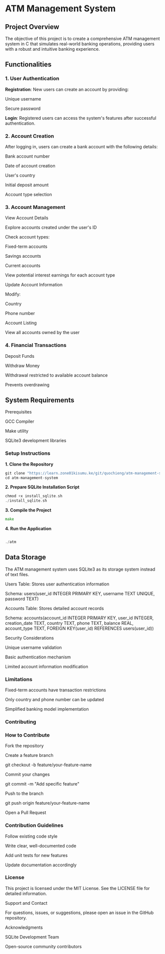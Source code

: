 # ATM Management System

## Project Overview

The objective of this project is to create a comprehensive ATM management system in C that simulates real-world banking operations, providing users with a robust and intuitive banking experience.

## Functionalities

### 1. User Authentication

**Registration**: New users can create an account by providing:

Unique username

Secure password

**Login**: Registered users can access the system's features after successful authentication.

### 2. Account Creation

After logging in, users can create a bank account with the following details:

Bank account number

Date of account creation

User's country

Initial deposit amount

Account type selection

### 3. Account Management

View Account Details

Explore accounts created under the user's ID

Check account types:

Fixed-term accounts

Savings accounts

Current accounts

View potential interest earnings for each account type

Update Account Information

Modify:

Country

Phone number

Account Listing

View all accounts owned by the user

### 4. Financial Transactions

Deposit Funds

Withdraw Money

Withdrawal restricted to available account balance

Prevents overdrawing

## System Requirements

Prerequisites

GCC Compiler

Make utility

SQLite3 development libraries

### Setup Instructions

**1. Clone the Repository**
```go
git clone "https://learn.zone01kisumu.ke/git/quochieng/atm-management-system.git"
cd atm-management-system
```

**2. Prepare SQLite Installation Script**

```go
chmod +x install_sqlite.sh
./install_sqlite.sh
```

**3. Compile the Project**

```go
make
```

**4. Run the Application**
```go

./atm
```



## Data Storage

The ATM management system uses SQLite3 as its storage system instead of text files.

Users Table: Stores user authentication information

Schema: users(user_id INTEGER PRIMARY KEY, username TEXT UNIQUE, password TEXT)

Accounts Table: Stores detailed account records

Schema: accounts(account_id INTEGER PRIMARY KEY, user_id INTEGER, creation_date TEXT, country TEXT, phone TEXT, balance REAL, account_type TEXT, FOREIGN KEY(user_id) REFERENCES users(user_id))

Security Considerations

Unique username validation

Basic authentication mechanism

Limited account information modification

### Limitations

Fixed-term accounts have transaction restrictions

Only country and phone number can be updated

Simplified banking model implementation

### Contributing

### How to Contribute

Fork the repository

Create a feature branch

git checkout -b feature/your-feature-name

Commit your changes

git commit -m "Add specific feature"

Push to the branch

git push origin feature/your-feature-name

Open a Pull Request

### Contribution Guidelines

Follow existing code style

Write clear, well-documented code

Add unit tests for new features

Update documentation accordingly

### License

This project is licensed under the MIT License. See the LICENSE file for detailed information.

Support and Contact

For questions, issues, or suggestions, please open an issue in the GitHub repository.

Acknowledgments

SQLite Development Team

Open-source community contributors

